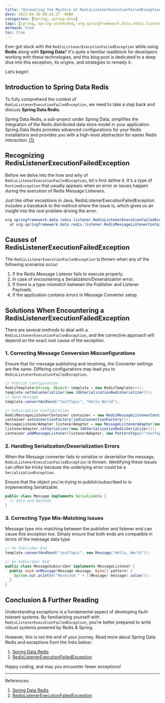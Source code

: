 ```yaml
---
title: "Unraveling the Mystery of RedisListenerExecutionFailedException in Spring"
date: 2023-09-30 00:42:27 -0000
categories: [Spring, spring-data]
tags: [spring, spring-unchecked, org.springframework.data.redis.listener.adapter]
mermaid: true
toc: true
---
```



Ever got stuck with the `RedisListenerExecutionFailedException` while using **Redis** along with **Spring Data**? It's quite a familiar roadblock for developers working with these technologies, and this blog post is dedicated to a deep dive into this exception, its origins, and strategies to remedy it.

Let’s begin!

## Introduction to Spring Data Redis

To fully comprehend the context of `RedisListenerExecutionFailedException`, we need to take a step back and discuss **Spring Data Redis**.

Spring Data Redis, a sub-project under Spring Data, simplifies the integration of the Redis distributed data store model in your application. Spring Data Redis provides advanced configurations for your Redis installations and provides you with a high-level abstraction for easier Redis interaction. [[1]](https://spring.io/projects/spring-data-redis)

## Recognizing RedisListenerExecutionFailedException

Before we delve into the how and why of `RedisListenerExecutionFailedException`, let's first define it. It's a type of `RuntimeException` that usually appears when an error or issues happen during the execution of Redis Message Listeners. 

Just like other exceptions in Java, RedisListenerExecutionFailedException includes a traceback to the method where the issue is, which gives us an insight into the root problem driving the error.

```java
org.springframework.data.redis.listener.RedisListenerExecutionFailedException
  at org.springframework.data.redis.listener.RedisMessageListenerContainer.executeListener(RedisMessageListenerContainer.java:343)
```

## Causes of RedisListenerExecutionFailedException

The `RedisListenerExecutionFailedException` is thrown when any of the following scenarios occur:

1. If the Redis Message Listener fails to execute properly.
2. In case of encountering a Serialization/Deserialization error.
3. If there is a type mismatch between the Publisher and Listener Payloads.
4. If the application contains errors in Message Converter setup.

## Solutions When Encountering a RedisListenerExecutionFailedException

There are several methods to deal with a `RedisListenerExecutionFailedException`, and the corrective approach will depend on the exact root cause of the exception.

### 1. Correcting Message Conversion Misconfigurations

Ensure that for message publishing and receiving, the Converter settings are the same. Differing configurations may lead you to `RedisListenerExecutionFailedException`.

```java
// Publish Configuration
RedisTemplate<String, Object> template = new RedisTemplate<>();
template.setValueSerializer(new JdkSerializationRedisSerializer());
// Send Message
template.convertAndSend("testTopic", "Hello World");

// Subscription Configuration
RedisMessageListenerContainer container = new RedisMessageListenerContainer();
container.setConnectionFactory(jedisConnectionFactory());
MessageListenerAdapter listenerAdapter = new MessageListenerAdapter(new MessageSubscriber());
listenerAdapter.setSerializer(new JdkSerializationRedisSerializer());
container.addMessageListener(listenerAdapter, new PatternTopic("testTopic"));
```

### 2. Handling Serialization/Deserialization Errors

When the Message converter fails to serialize or deserialize the message, `RedisListenerExecutionFailedException` is thrown. Identifying these issues can often be tricky because the underlying error could be a `SerializationException`.

Ensure that the object you're trying to publish/subscribed to is implementing Serializable.

```java
public class Message implements Serializable {
  // data and methods
}
```

### 3. Correcting Type Mis-Matching Issues

Message type mis-matching between the publisher and listener end can cause this exception too. Simply ensure that both ends are compatible in terms of the message data type.

```java
// On Publisher End
template.convertAndSend("testTopic", new Message("Hello, World"));

// On Subscriber End
public class MessageSubscriber implements MessageListener {
  public void onMessage(Message message, byte[] pattern) {
    System.out.println("Received " + ((Message) message).value());
  }
}
```

## Conclusion & Further Reading

Understanding exceptions is a fundamental aspect of developing fault-tolerant systems. By familiarizing yourself with `RedisListenerExecutionFailedException`, you're better prepared to write robust systems powered by Redis & Spring. 

However, this is not the end of your journey. Read more about Spring Data Redis and exceptions from the links below:

1. [Spring Data Redis](https://spring.io/projects/spring-data-redis)
2. [RedisListenerExecutionFailedException](https://www.javadoc.io/doc/org.springframework.data/spring-data-redis/current/org/springframework/data/redis/listener/RedisListenerExecutionFailedException.html)

Happy coding, and may you encounter fewer exceptions!

---
References:

1. [Spring Data Redis](https://spring.io/projects/spring-data-redis)
2. [RedisListenerExecutionFailedException](https://www.javadoc.io/doc/org.springframework.data/spring-data-redis/current/org/springframework/data/redis/listener/RedisListenerExecutionFailedException.html)